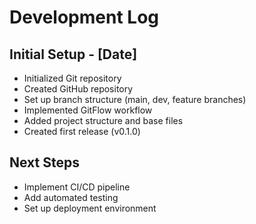 # Development Log

## Initial Setup - [Date]

- Initialized Git repository
- Created GitHub repository
- Set up branch structure (main, dev, feature branches)
- Implemented GitFlow workflow
- Added project structure and base files
- Created first release (v0.1.0)

## Next Steps

- Implement CI/CD pipeline
- Add automated testing
- Set up deployment environment
